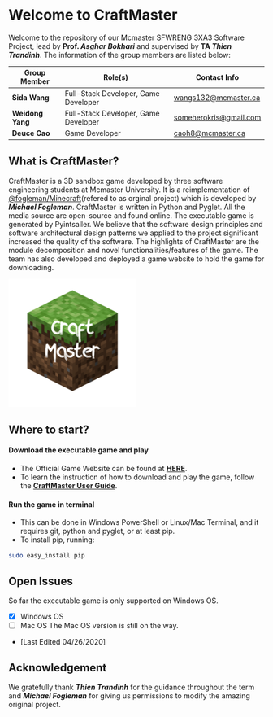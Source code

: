 # Welcome to CraftMaster
Welcome to the repository of our Mcmaster SFWRENG 3XA3 Software Project, lead by **Prof. _Asghar Bokhari_** and supervised by **TA _Thien Trandinh_**.
The information of the group members are listed below:

| Group Member        | Role(s)                              | Contact Info           |
| ------------------- |--------------------------------------| ---------------------- |
| **Sida Wang**       | Full-Stack Developer, Game Developer | wangs132@mcmaster.ca   |
| **Weidong Yang**    | Full-Stack Developer, Game Developer | someherokris@gmail.com |
| **Deuce Cao**       | Game Developer                       | caoh8@mcmaster.ca      |

## What is CraftMaster?

CraftMaster is a 3D sandbox game developed by three software engineering students at Mcmaster University. It is a reimplementation of [@fogleman/Minecraft](https://github.com/fogleman/Minecraft)(refered to as orginal project) which is developed by **_Michael Fogleman_**. CraftMaster is written in Python and Pyglet. All the media source are open-source and found online. The executable game is generated by Pyintsaller.
We believe that the software design principles and software architectural design patterns we applied to the project significant increased the quality of the software. The highlights of CraftMaster are the module decomposition and novel functionalities/features of the game.
The team has also developed and deployed a game website to hold the game for downloading.

<img src="./CraftMasterGame/src/source/icon.png" width="50%" height="50%">

## Where to start?
#### Download the executable game and play
- The Official Game Website can be found at [**HERE**](http://rexwangsida.pythonanywhere.com).
- To learn the instruction of how to download and play the game, follow the [**CraftMaster User Guide**](https://github.com/RexWangSida/CraftMaster/blob/master/CraftMasterGame/Docs/UserGuide/UserGuide.pdf).
#### Run the game in terminal
- This can be done in Windows PowerShell or Linux/Mac Terminal, and it requires git, python and pyglet, or at least pip.
- To install pip, running:
```bash
sudo easy_install pip
```
## Open Issues

So far the executable game is only supported on Windows OS.
- [x] Windows OS
- [ ] Mac OS
The Mac OS version is still on the way.
- [Last Edited 04/26/2020]

## Acknowledgement
We gratefully thank **_Thien Trandinh_** for the guidance throughout the term and **_Michael Fogleman_** for giving us permissions to modify the amazing original project.

